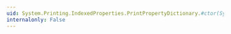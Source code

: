 ```yaml
---
uid: System.Printing.IndexedProperties.PrintPropertyDictionary.#ctor(System.Runtime.Serialization.SerializationInfo,System.Runtime.Serialization.StreamingContext)
internalonly: False
---
```


